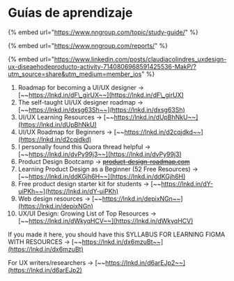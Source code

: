 # Guías de aprendizaje

{% embed url="https://www.nngroup.com/topic/study-guide/" %}

{% embed url="https://www.nngroup.com/reports/" %}

{% embed url="https://www.linkedin.com/posts/claudiacolindres_uxdesign-ux-diseaehodeproducto-activity-7140806968591425536-MakP/?utm_source=share&utm_medium=member_ios" %}

1. Roadmap for becoming a UI/UX designer → [~~https://lnkd.in/dF\_girUX~~](https://lnkd.in/dF\_girUX)
2. The self-taught UI/UX designer roadmap → [~~https://lnkd.in/dxsg63Sh~~](https://lnkd.in/dxsg63Sh)
3. UI/UX Learning Resources → [~~https://lnkd.in/dUpBhNkU~~](https://lnkd.in/dUpBhNkU)
4. UI/UX Roadmap for Beginners → [~~https://lnkd.in/d2cqjdkd~~](https://lnkd.in/d2cqjdkd)
5. I personally found this Quora thread helpful → [~~https://lnkd.in/dvPy99j3~~](https://lnkd.in/dvPy99j3)
6. Product Design Bootcamp → [~~product-design-roadmap.com~~](http://product-design-roadmap.com/)
7. Learning Product Design as a Beginner (52 Free Resources) → [~~https://lnkd.in/ddKGjh6H~~](https://lnkd.in/ddKGjh6H)
8. Free product design starter kit for students → [~~https://lnkd.in/dY-uiPKh~~](https://lnkd.in/dY-uiPKh)
9. Web design resources → [~~https://lnkd.in/depixNGn~~](https://lnkd.in/depixNGn)
10. UX/UI Design: Growing List of Top Resources → [~~https://lnkd.in/dWkyqHCV~~](https://lnkd.in/dWkyqHCV)

If you made it here, you should have this SYLLABUS FOR LEARNING FIGMA WITH RESOURCES → [~~https://lnkd.in/dx6mzuBt~~](https://lnkd.in/dx6mzuBt)

For UX writers/researchers → [~~https://lnkd.in/d6arEJp2~~](https://lnkd.in/d6arEJp2)
